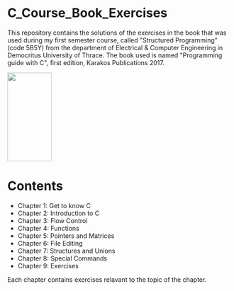 # C_Course_Book_Exercises
This repository contains the solutions of the exercises in the book that was used during my first semester course, called "Structured Programming" (code 5B5Y) from the department of Electrical &amp; Computer Engineering in Democritus University of Thrace. The book used is named "Programming guide with C", first edition, Karakos Publications 2017.


<img src="http://karakos.gr/book1.jpg" width="100" height="200">

# Contents

* Chapter 1: Get to know C
* Chapter 2: Introduction to C
* Chapter 3: Flow Control
* Chapter 4: Functions
* Chapter 5: Pointers and Matrices
* Chapter 6: File Editing
* Chapter 7: Structures and Unions
* Chapter 8: Special Commands
* Chapter 9: Exercises

Each chapter contains exercises relavant to the topic of the chapter.
